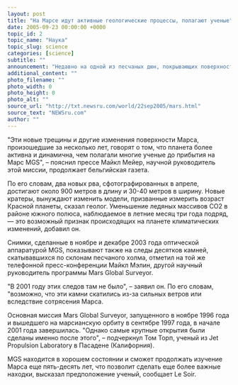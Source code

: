 ```yaml
---
layout: post
title: "На Марсе идут активные геологические процессы, полагают ученые"
date: 2005-09-23 00:00:00 +0000
topic_id: 2
topic_name: "Наука"
topic_slug: science
categories: [science]
subtitle: ""
announcement: "Недавно на одной из песчаных дюн, покрывающих поверхность Марса, аппарат Mars Global Surveyor (MGS) зафиксировал рвы и трещины, которых еще в 2002 году не было, а также сокращение массивов замерзшего углекислого газа на южном полюсе, заявили ученые из NASA, пишет газета Le Soir (перевод на сайте Inopressa.ru)."
additional_content: ""
photo_filename: ""
photo_width: 0
photo_height: 0
photo_alt: ""
source_url: "http://txt.newsru.com/world/22sep2005/mars.html"
source_text: "NEWSru.com"
author: ""
---
```

"Эти новые трещины и другие изменения поверхности Марса, произошедшие за несколько лет, говорят о том, что планета более активна и динамична, чем полагали многие ученые до прибытия на Марс MGS", – пояснил прессе Майкл Мейер, научной руководитель этой миссии, продолжает бельгийская газета.

По его словам, два новых рва, сфотографированных в апреле, достигают около 900 метров в длину и 30-40 метров в ширину. Новые кратеры, вынуждают изменить модели, призванные измерить возраст Красной планеты, сказал геолог. Уменьшение ледяных массивов СО2 в районе южного полюса, наблюдаемое в летние месяц три года подряд, &mdash; это возможный признак происходящих на планете климатических изменений, добавил он.

Снимки, сделанные в ноябре и декабре 2003 года оптической аппаратурой MGS, показывают также на следы десятков камней, скатывавшихся по склонам песчаного холма, отметил на той же телефонной пресс-конференции Майкл Мэлин, другой научный руководитель программы Mars Global Surveyor.

"В 2001 году этих следов там не было", – заявил он. По его словам, "возможно, что эти камни скатились из-за сильных ветров или вследствие сотрясения Марса.

Основная миссия Mars Global Surveyor, запущенного в ноябре 1996 года и вышедшего на марсианскую орбиту в сентябре 1997 года, в начале 2001 года завершилась. "Однако самые крупные открытия были сделаны именно после этого", – подчеркнул Том Торп, ученый из Jet Propulsion Laboratory в Пасадене (Калифорния).

MGS находится в хорошем состоянии и сможет продолжать изучение Марса еще пять-десять лет, что позволит сделать еще более важные находки, высказал предположение ученый, сообщает Le Soir.
